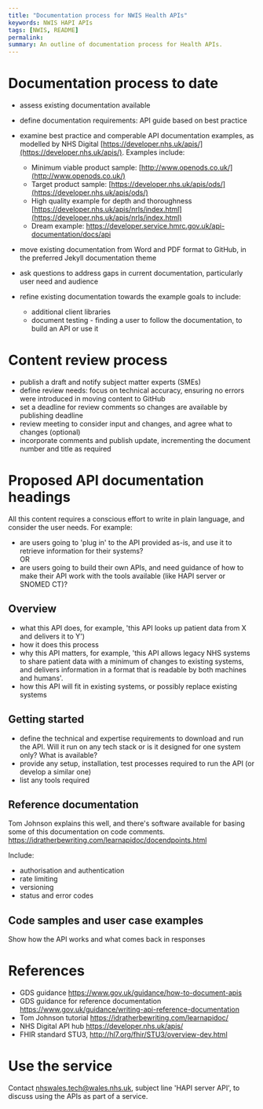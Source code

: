 ```yaml
---
title: "Documentation process for NWIS Health APIs"
keywords: NWIS HAPI APIs
tags: [NWIS, README]
permalink: 
summary: An outline of documentation process for Health APIs.
---
```

# Documentation process to date

* assess existing documentation available
* define documentation requirements: API guide based on best practice
* examine best practice and comperable API documentation examples, as modelled by NHS Digital [https://developer.nhs.uk/apis/](https://developer.nhs.uk/apis/). Examples include:
  * Minimum viable product sample: [http://www.openods.co.uk/](http://www.openods.co.uk/) 
  * Target product sample: [https://developer.nhs.uk/apis/ods/](https://developer.nhs.uk/apis/ods/)
  * High quality example for depth and thoroughness [https://developer.nhs.uk/apis/nrls/index.html](https://developer.nhs.uk/apis/nrls/index.html)
  * Dream example: https://developer.service.hmrc.gov.uk/api-documentation/docs/api
  
* move existing documentation from Word and PDF format to GitHub, in the preferred Jekyll documentation theme
* ask questions to address gaps in current documentation, particularly user need and audience
* refine existing documentation towards the example goals to include:
  * additional client libraries
  * document testing - finding a user to follow the documentation, to build an API or use it

# Content review process

* publish a draft and notify subject matter experts (SMEs)
* define review needs: focus on technical accuracy, ensuring no errors were introduced in moving content to GitHub
* set a deadline for review comments so changes are available by publishing deadline
* review meeting to consider input and changes, and agree what to changes (optional) 
* incorporate comments and publish update, incrementing the document number and title as required

# Proposed API documentation headings

All this content requires a conscious effort to write in plain language, and consider the user needs. 
For example: 

* are users going to 'plug in' to the API provided as-is, and use it to retrieve information for their systems?  
OR
* are users going to build their own APIs, and need guidance of how to make their API work with the tools available (like HAPI server or SNOMED CT)?

## Overview

 - what this API does, for example, 'this API looks up patient data from X and delivers it to Y')
 - how it does this process
 - why this API matters, for example, 'this API allows legacy NHS systems to share patient data with a minimum of changes to existing systems, and delivers information in a format that is readable by both machines and humans'.
 - how this API will fit in existing systems, or possibly replace existing systems

## Getting started

- define the technical and expertise requirements to download and run the API. Will it run on any tech stack or is it designed for one system only? What is available?
- provide any setup, installation, test processes required to run the API (or develop a similar one)
- list any tools required

## Reference documentation

Tom Johnson explains this well, and there's software available for basing some of this documentation on code comments.
https://idratherbewriting.com/learnapidoc/docendpoints.html

Include:  
* authorisation and authentication
* rate limiting
* versioning
* status and error codes

## Code samples and user case examples
Show how the API works and what comes back in responses


# References

* GDS guidance https://www.gov.uk/guidance/how-to-document-apis
* GDS guidance for reference documentation https://www.gov.uk/guidance/writing-api-reference-documentation
* Tom Johnson tutorial https://idratherbewriting.com/learnapidoc/
* NHS Digital API hub https://developer.nhs.uk/apis/
* FHIR standard STU3, http://hl7.org/fhir/STU3/overview-dev.html 

# Use the service

Contact nhswales.tech@wales.nhs.uk, subject line 'HAPI server API', to discuss using the APIs as part of a service.